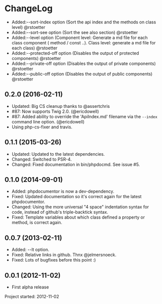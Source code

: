 ChangeLog
=========

* Added:--sort-index option (Sort the api index and the methods on class level) @rstoetter
* Added:--sort-see option (Sort the see also section) @rstoetter
* Added:--level option (Component level: Generate a md file for each class component ( method / const ..). Class level: generate a md file for each class) @rstoetter
* Added:--protected-off option (Disables the output of protected components) @rstoetter
* Added:--private-off option (Disables the output of private components) @rstoetter
* Added:--public-off option (Disables the output of public components) @rstoetter

0.2.0 (2016-02-11)
------------------

* Updated: Big CS cleanup thanks to @assertchris
* #87: Now supports Twig 2.0. (@ericdowell)
* #87: Added ability to override the 'ApiIndex.md' filename via the
  `--index` command line option. (@ericdowell)
* Using php-cs-fixer and travis.


0.1.1 (2015-03-26)
------------------

* Updated: Updated to the latest dependencies.
* Changed: Switched to PSR-4.
* Changed: Fixed documentation in bin/phpdocmd. See issue #5.


0.1.0 (2014-09-01)
------------------

* Added: phpdocumentor is now a dev-dependency.
* Fixed: Updated documentation so it's correct again for the latest
  phpdocumentor.
* Changed: Using the more universal "4 space" indentation syntax for code,
  instead of github's triple-backtick syntax.
* Fixed: Template variables about which class defined a property or
  method, is correct again.


0.0.7 (2013-02-11)
------------------

* Added: --lt option.
* Fixed: Relative links in github. Thnx @jelmersnoeck.
* Fixed: Lots of bugfixes before this point :)


0.0.1 (2012-11-02)
------------------
* First alpha release

Project started: 2012-11-02

